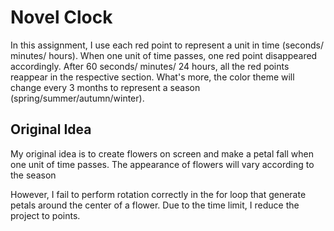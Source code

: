 # Novel Clock

In this assignment, I use each red point to represent a unit in time (seconds/ minutes/ hours). When one unit of time passes, one red point disappeared accordingly. After 60 seconds/ minutes/ 24 hours, all the red points reappear in the respective section. What's more, the color theme will change every 3 months to represent a season (spring/summer/autumn/winter). 

## Original Idea
My original idea is to create flowers on screen and make a petal fall when one unit of time passes. The appearance of flowers will vary according to the season

However, I fail to perform rotation correctly in the for loop that generate petals around the center of a flower. Due to the time limit, I reduce the project to points. 

